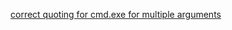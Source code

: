 [correct quoting for cmd.exe for multiple arguments](https://stackoverflow.com/questions/12891383/correct-quoting-for-cmd-exe-for-multiple-arguments)
